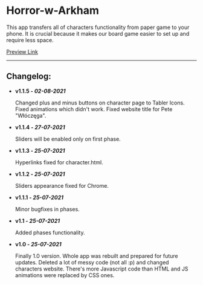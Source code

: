# Horror-w-Arkham
This app transfers all of characters functionality from paper game to your phone. It is crucial because it makes our board game easier to set up and require less space.

[Preview Link](https://xapixowy.github.io/Horror-w-Arkham/)

<hr>

## Changelog:

-  **v1.1.5 - _02-08-2021_**

   Changed plus and minus buttons on character page to Tabler Icons. Fixed animations which didn't work. Fixed website title for Pete "Włóczęga".

-  **v1.1.4 - _27-07-2021_**

   Sliders will be enabled only on first phase.

-  **v1.1.3 - _25-07-2021_**

   Hyperlinks fixed for character.html.

-  **v1.1.2 - _25-07-2021_**

   Sliders appearance fixed for Chrome.

-  **v1.1.1 - _25-07-2021_**

   Minor bugfixes in phases.

-  **v1.1 - _25-07-2021_**

   Added phases functionality.

-  **v1.0 - _25-07-2021_**

   Finally 1.0 version. Whole app was rebuilt and prepared for future updates. Deleted a lot of messy code (not all :p) and changed characters website. There's more Javascript code than HTML and JS animations were replaced by CSS ones.
